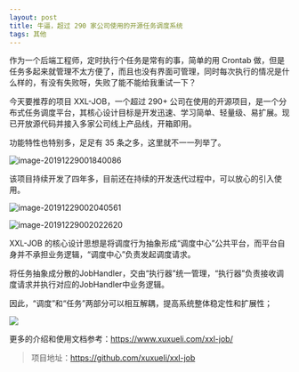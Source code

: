 ```yaml
---
layout: post
title: 牛逼，超过 290 家公司使用的开源任务调度系统
tags: 其他
---
```


作为一个后端工程师，定时执行个任务是常有的事，简单的用 Crontab 做，但是任务多起来就管理不太方便了，而且也没有界面可管理，同时每次执行的情况是什么样的，有没有失败呀，失败了能不能给我重试一下？

今天要推荐的项目 XXL-JOB，一个超过 290+ 公司在使用的开源项目，是一个分布式任务调度平台，其核心设计目标是开发迅速、学习简单、轻量级、易扩展。现已开放源代码并接入多家公司线上产品线，开箱即用。

功能特性也特别多，足足有 35 条之多，这里就不一一列举了。

![image-20191229001840086](https://7465-test-3c9b5e-1258459492.tcb.qcloud.la/GitHub%E7%B2%BE%E9%80%89/xxl.01.png)

该项目持续开发了四年多，目前还在持续的开发迭代过程中，可以放心的引入使用。

![image-20191229002040561](https://7465-test-3c9b5e-1258459492.tcb.qcloud.la/GitHub%E7%B2%BE%E9%80%89/xxl.02.png)

![image-20191229002022620](https://7465-test-3c9b5e-1258459492.tcb.qcloud.la/GitHub%E7%B2%BE%E9%80%89/xxl.03.png)

XXL-JOB 的核心设计思想是将调度行为抽象形成“调度中心”公共平台，而平台自身并不承担业务逻辑，“调度中心”负责发起调度请求。

将任务抽象成分散的JobHandler，交由“执行器”统一管理，“执行器”负责接收调度请求并执行对应的JobHandler中业务逻辑。

因此，“调度”和“任务”两部分可以相互解耦，提高系统整体稳定性和扩展性；

![](https://www.xuxueli.com/doc/static/xxl-job/images/img_Qohm.png)

更多的介绍和使用文档参考：https://www.xuxueli.com/xxl-job/

> 项目地址：https://github.com/xuxueli/xxl-job